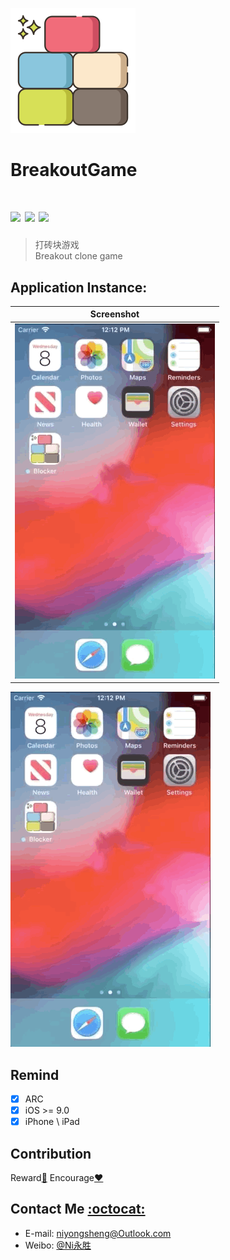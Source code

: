 ![(logo)](https://github.com/niyongsheng/BreakoutGame/blob/master/logo.png?raw=true)
# BreakoutGame

[![](https://img.shields.io/badge/platform-iOS-orange.svg)](https://developer.apple.com/ios/)
[![](http://img.shields.io/travis/CocoaPods/CocoaPods/master.svg?style=flat)](https://travis-ci.org/CocoaPods/NYSMC)
[![](https://img.shields.io/badge/license-MIT-blue.svg)](https://github.com/niyongsheng/GuessFigure/blob/master/LICENS)
===
> 打砖块游戏\
> Breakout clone game

## <a id="Application_Instance:"></a>Application Instance:

Screenshot |
------------ |
<img src="https://github.com/niyongsheng/BreakoutGame/blob/master/blockGaming.gif"> |

![image](https://github.com/niyongsheng/BreakoutGame/blob/master/blockGaming.gif)

## Remind
- [x] ARC
- [x] iOS >= 9.0
- [x] iPhone \ iPad

## Contribution
Reward[:lollipop:](https://github.com/niyongsheng/niyongsheng.github.io/blob/master/Beg/README.md)  Encourage[:heart:](https://github.com/niyongsheng/GuessFigure/stargazers)

## Contact Me [:octocat:](https://niyongsheng.github.io)
* E-mail: niyongsheng@Outlook.com
* Weibo: [@Ni永胜](https://weibo.com/u/7317805089)
